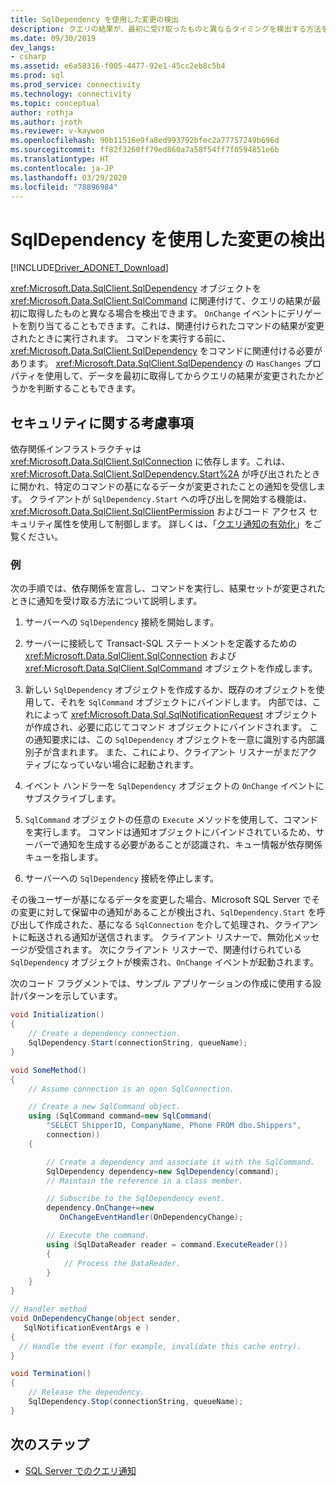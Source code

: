 ```yaml
---
title: SqlDependency を使用した変更の検出
description: クエリの結果が、最初に受け取ったものと異なるタイミングを検出する方法を示します。
ms.date: 09/30/2019
dev_langs:
- csharp
ms.assetid: e6a58316-f005-4477-92e1-45cc2eb8c5b4
ms.prod: sql
ms.prod_service: connectivity
ms.technology: connectivity
ms.topic: conceptual
author: rothja
ms.author: jroth
ms.reviewer: v-kaywon
ms.openlocfilehash: 90b11516e9fa8ed993792bfec2a77757249b696d
ms.sourcegitcommit: ff82f3260ff79ed860a7a58f54ff7f0594851e6b
ms.translationtype: HT
ms.contentlocale: ja-JP
ms.lasthandoff: 03/29/2020
ms.locfileid: "78896984"
---
```

# <a name="detecting-changes-with-sqldependency"></a>SqlDependency を使用した変更の検出

[!INCLUDE[Driver_ADONET_Download](../../../includes/driver_adonet_download.md)]

<xref:Microsoft.Data.SqlClient.SqlDependency> オブジェクトを <xref:Microsoft.Data.SqlClient.SqlCommand> に関連付けて、クエリの結果が最初に取得したものと異なる場合を検出できます。 `OnChange` イベントにデリゲートを割り当てることもできます。これは、関連付けられたコマンドの結果が変更されたときに実行されます。 コマンドを実行する前に、<xref:Microsoft.Data.SqlClient.SqlDependency> をコマンドに関連付ける必要があります。 <xref:Microsoft.Data.SqlClient.SqlDependency> の `HasChanges` プロパティを使用して、データを最初に取得してからクエリの結果が変更されたかどうかを判断することもできます。

## <a name="security-considerations"></a>セキュリティに関する考慮事項

依存関係インフラストラクチャは <xref:Microsoft.Data.SqlClient.SqlConnection> に依存します。これは、<xref:Microsoft.Data.SqlClient.SqlDependency.Start%2A> が呼び出されたときに開かれ、特定のコマンドの基になるデータが変更されたことの通知を受信します。 クライアントが `SqlDependency.Start` への呼び出しを開始する機能は、<xref:Microsoft.Data.SqlClient.SqlClientPermission> およびコード アクセス セキュリティ属性を使用して制御します。 詳しくは、「[クエリ通知の有効化](enable-query-notifications.md)」をご覧ください。

### <a name="example"></a>例

次の手順では、依存関係を宣言し、コマンドを実行し、結果セットが変更されたときに通知を受け取る方法について説明します。

1. サーバーへの `SqlDependency` 接続を開始します。

2. サーバーに接続して Transact-SQL ステートメントを定義するための <xref:Microsoft.Data.SqlClient.SqlConnection> および <xref:Microsoft.Data.SqlClient.SqlCommand> オブジェクトを作成します。

3. 新しい `SqlDependency` オブジェクトを作成するか、既存のオブジェクトを使用して、それを `SqlCommand` オブジェクトにバインドします。 内部では、これによって <xref:Microsoft.Data.Sql.SqlNotificationRequest> オブジェクトが作成され、必要に応じてコマンド オブジェクトにバインドされます。 この通知要求には、この `SqlDependency` オブジェクトを一意に識別する内部識別子が含まれます。 また、これにより、クライアント リスナーがまだアクティブになっていない場合に起動されます。

4. イベント ハンドラーを `SqlDependency` オブジェクトの `OnChange` イベントにサブスクライブします。

5. `SqlCommand` オブジェクトの任意の `Execute` メソッドを使用して、コマンドを実行します。 コマンドは通知オブジェクトにバインドされているため、サーバーで通知を生成する必要があることが認識され、キュー情報が依存関係キューを指します。

6. サーバーへの `SqlDependency` 接続を停止します。

その後ユーザーが基になるデータを変更した場合、Microsoft SQL Server でその変更に対して保留中の通知があることが検出され、`SqlDependency.Start` を呼び出して作成された、基になる `SqlConnection` を介して処理され、クライアントに転送される通知が送信されます。 クライアント リスナーで、無効化メッセージが受信されます。 次にクライアント リスナーで、関連付けられている `SqlDependency` オブジェクトが検索され、`OnChange` イベントが起動されます。

次のコード フラグメントでは、サンプル アプリケーションの作成に使用する設計パターンを示しています。

```csharp
void Initialization()
{
    // Create a dependency connection.
    SqlDependency.Start(connectionString, queueName);
}

void SomeMethod()
{
    // Assume connection is an open SqlConnection.

    // Create a new SqlCommand object.
    using (SqlCommand command=new SqlCommand(
        "SELECT ShipperID, CompanyName, Phone FROM dbo.Shippers",
        connection))
    {

        // Create a dependency and associate it with the SqlCommand.
        SqlDependency dependency=new SqlDependency(command);
        // Maintain the reference in a class member.

        // Subscribe to the SqlDependency event.
        dependency.OnChange+=new
           OnChangeEventHandler(OnDependencyChange);

        // Execute the command.
        using (SqlDataReader reader = command.ExecuteReader())
        {
            // Process the DataReader.
        }
    }
}

// Handler method
void OnDependencyChange(object sender,
   SqlNotificationEventArgs e )
{
  // Handle the event (for example, invalidate this cache entry).
}

void Termination()
{
    // Release the dependency.
    SqlDependency.Stop(connectionString, queueName);
}
```

## <a name="next-steps"></a>次のステップ
- [SQL Server でのクエリ通知](query-notifications-sql-server.md)
